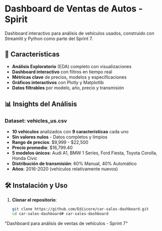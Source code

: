 # Dashboard de Ventas de Autos - Spirit

Dashboard interactivo para análisis de vehículos usados, construido con Streamlit y Python como parte del Sprint 7.

## 🚀 Características

- **Análisis Exploratorio** (EDA) completo con visualizaciones
- **Dashboard interactivo** con filtros en tiempo real
- **Métricas clave** de precios, modelos y especificaciones
- **Gráficos interactivos** con Plotly y Matplotlib
- **Datos filtrables** por modelo, año, precio y transmisión

## 📊 Insights del Análisis

### Dataset: vehicles_us.csv
- **10 vehículos** analizados con **9 características** cada uno
- **Sin valores nulos** - Datos completos y limpios
- **Rango de precios**: $9,999 - $22,500
- **Precio promedio**: $16,799.40
- **5 modelos únicos**: Audi A1, BMW 1 Series, Ford Fiesta, Toyota Corolla, Honda Civic
- **Distribución de transmisión**: 60% Manual, 40% Automático
- **Años**: 2016-2020 (vehículos relativamente nuevos)

## 🛠️ Instalación y Uso

1. **Clonar el repositorio**:
   ```bash
   git clone https://github.com/Ediicore/car-sales-dashboard.git
   cd car-sales-dashboard# car-sales-dashboard
"Dashboard para análisis de ventas de vehículos - Sprint 7"


